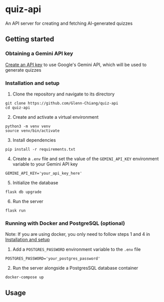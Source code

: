 # quiz-api
An API server for creating and fetching AI-generated quizzes

## Getting started

### Obtaining a Gemini API key
[Create an API key](https://aistudio.google.com/app/apikey) to use Google's Gemini API, which will be used to generate quizzes

### Installation and setup
1. Clone the repository and navigate to its directory
```
git clone https://github.com/Glenn-Chiang/quiz-api
cd quiz-api
```
2. Create and activate a virtual environment
```
python3 -m venv venv
source venv/bin/activate
```
3. Install dependencies
```
pip install -r requirements.txt
```
4. Create a `.env` file and set the value of the `GEMINI_API_KEY` environment variable to your Gemini API key
```
GEMINI_API_KEY='your_api_key_here'
```
5. Initialize the database
```
flask db upgrade
```
6. Run the server
```
flask run
```

### Running with Docker and PostgreSQL (optional)
Note: If you are using docker, you only need to follow steps 1 and 4 in [Installation and setup](#installation-and-setup)
1. Add a `POSTGRES_PASSWORD` environment variable to the `.env` file
```
POSTGRES_PASSWORD='your_postgres_password'
```
2. Run the server alongside a PostgresSQL database container
```
docker-compose up
```

## Usage
